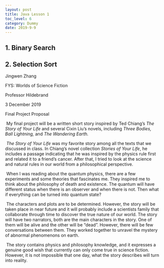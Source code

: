 ```yaml
---
layout: post
title: Java Lesson 1
toc_level: 6
category: Dummy
date: 2019-9-9
---
```


## 1. Binary Search

## 2. Selection Sort

Jingwen Zhang

FYS: Worlds of Science Fiction

Professor Hildebrand 

3 December 2019



Final Project Proposal

​	My final project will be a written short story inspired by Ted Chiang’s *The Story of Your Life* and several Cixin Liu’s novels, including *Three Bodies, Ball Lightning,* and *The Wandering Earth.*

​	*The Story of Your Life* was my favorite story among all the texts that we discussed in class. In Chiang’s novel collection *Stories of Your Life*, he includes a passage indicating that he was inspired by the physics rule first and related it to a friend’s cancer. After that, I tried to look at the science and natural rules in our world from a philosophical perspective. 

​	When I was reading about the quantum physics, there are a few experiments and some theories that fascinates me. They inspired me to think about the philosophy of death and existence. The quantum will have different status when there is an observer and when there is not. Then what if everything can be turned into quantum state? 

​	The characters and plots are to be determined. However, the story will be taken place in near future and it will probably include a scientists family that collaborate through time to discover the true nature of our world. The story will have two narrators, both are the main characters in the story. One of them will be alive and the other will be “dead”. However, there will be few conversations between them. They worked together to unravel the mystery of abnormal phenomenons on earth.

​	The story contains physics and philosophy knowledge, and it expresses a genuine good wish that currently can only come true in science fiction. However, it is not impossible that one day, what the story describes will turn into reality.